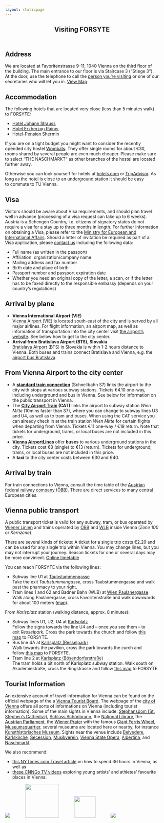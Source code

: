 ```yaml
---
layout: staticpage
---
```

<div class="main_one">
<div id="widgets-reloaded-bizz-loop-3" class="widget loop" style="border: 0px none;"><div id="content_area_" class="content_area clearfix">
			<article class="post_box top post-687 page type-page status-publish hentry" id="post-687">
<header class="headline_area">
<h1 class="entry-title title">Visiting FORSYTE</h1>
</header>
<section class="format_text">
<h2><a name="address"></a>Address</h2>
<p>We are located at Favoritenstrasse 9–11, 1040 Vienna on the third floor of the building. The main entrance to our floor is via Staircase 3 (“Stiege 3”). At the door, use the telephone to call the <a title="People" href="/people/">person you’re visiting</a>&nbsp;or one of our secretaries who will let you in.&nbsp;<a href="https://www.google.com/maps/place/FORSYTE+–+Formal+Methods+in+Systems+Engineering/@48.1949016,16.3701504,17z" target="_blank" rel="noopener">View Map</a></p>
<h2><a name="accomodation"></a>Accommodation</h2>
<p>The following hotels that are located&nbsp;very close (less than 5 minutes walk) to FORSYTE:</p>
<ul>
<li><a href="https://www.kremslehnerhotels.at/de/hotel-johann-strauss-wien/" target="_blank" rel="noopener">Hotel Johann Strauss</a></li>
<li><a href="http://www.schick-hotels.com/index-hotel-erzherzog-rainer-vienna.en.htm" target="_blank" rel="noopener">Hotel Erzherzog Rainer</a></li>
<li><a href="http://www.shermin.at/en/" target="_blank" rel="noopener">Hotel-Pension Shermin</a></li>
</ul>
<p>If you are on a tight budget you might want to consider the recently opended city hostel&nbsp;<a href="http://www.wombats-hostels.com/vienna/the-naschmarkt/" target="_blank" rel="noopener">Wombats</a>.&nbsp;They offer single rooms for about €30, rooms shared by several people are even&nbsp;much cheaper. Please make sure to select “THE NASCHMARKT” as other branches of&nbsp;the hostel are located further away.</p>
<p>Otherwise you can look yourself for&nbsp;hotels at&nbsp;<a href="http://www.hotels.com" target="_blank" rel="noopener">hotels.com</a>&nbsp;or <a href="http://www.tripadvisor.com/Hotels-g190454-Vienna-Hotels.html" target="_blank" rel="noopener">TripAdvisor</a>.&nbsp;As long as the hotel is close to an underground station it should be easy to&nbsp;commute to TU Vienna.</p>
<h2><a name="visa"></a>Visa</h2>
<p>Visitors should be aware about Visa requirements, and should plan travel well in advance (processing of a visa request can take up to 6 weeks). Austria is a Schengen Country, i.e. citizens of signatory states do not require a visa for a stay up to three months in length. For further information on obtaining a Visa, please refer to the&nbsp;<a href="http://www.bmeia.gv.at/aussenministerium/buergerservice/pass-und-visum/visainformation-englisch.html" target="_blank" rel="noopener">Ministry for European and International Affairs</a>.&nbsp;Should a letter of invitation be required as part of a Visa application, please <a title="Contact" href="/contact/">contact us</a>&nbsp;including the following data:</p>
<ul>
<li>Full name (as written in the passport)</li>
<li>Affiliation: organization/company name</li>
<li>Mailing address and fax number</li>
<li>Birth date and place of birth</li>
<li>Passport number and passport expiration date</li>
<li>Whether you need an original copy of the letter, a scan, or if the letter has to be faxed directly to the responsible embassy (depends on your country’s regulations)</li>
</ul>
<h2><a name="arrivalplane"></a>Arrival by plane</h2>
<ul>
<li><strong>Vienna International Airport (VIE)</strong><br>
<a href="http://www.viennaairport.com/" target="_blank" rel="noopener">Vienna&nbsp;Airport</a> (VIE) is located south-east of the city and&nbsp;is served by all major airlines. For flight&nbsp;information, an airport map, as well as information of transportation into the city center visit <a href="http://www.viennaairport.com/" target="_blank" rel="noopener">the airport’s website</a>. See below how to get to the city center.</li>
<li><strong>Arrival from Bratislava Airport (BTS), Slovakia</strong><br>
<a href="http://www.airportbratislava.sk/" target="_blank" rel="noopener">Bratislava Airport</a> (BTS) in Slovakia is within 1-2 hours distance to Vienna. Both buses and trains connect Bratislava and Vienna, e.g. the <a href="http://www.postbus.at/en/International_lines/index.jsp" target="_blank" rel="noopener">airport bus Bratislava</a>.</li>
</ul>
<h2>From Vienna Airport to the city center</h2>
<ul>
<li>A <a href="http://www.oebb.at/de/"><strong>standard train connection</strong></a> (Schnellbahn S7) links the airport to the city with stops at various subway stations. Tickets €4.10 one-way, including underground and bus in Vienna. See below for information on the public transport in Vienna.</li>
<li>The <strong><a href="http://www.cityairporttrain.com/">City Airport Train</a> (CAT)</strong> links the airport to subway station <em>Wien Mitte</em> (10mins faster than S7), where you can change to subway lines U3 and U4, as well as to tram and buses. When using the CAT service you can already check in at the train station <em>Wien Mitte</em> for certain flights when departing from Vienna. Tickets €11 one-way / €19 return. Note that tickets for underground, trams, or local buses are not included in this price.</li>
<li><strong><a href="https://www.viennaairportlines.at/">Vienna AirportLines</a> </strong> offer <strong>buses</strong> to various underground stations in the city. Tickets cost €8 (single) to €13 (return). Tickets for underground, trams, or local buses are not included in this price.</li>
<li>A <strong>taxi</strong> to the city center costs between €30 and €40.</li>
</ul>
<h2><a name="arrivaltrain"></a>Arrival by train</h2>
<p>For train connections to Vienna, consult the time table of the <a href="http://www.oebb.at/en/" target="_blank" rel="noopener">Austrian federal railway company (ÖBB)</a>. There are direct services to many central European cities.</p>
<h2>Vienna public transport</h2>
<p>A public transport ticket is valid for any subway, tram, or bus operated by <a href="http://www.wienerlinien.at/" target="_blank" rel="noopener">Wiener Linien</a> and trains operated by <a href="http://www.oebb.at/en/">ÖBB</a> and <a href="http://www.wlb.at/wlb/ep/home.do?tabId=0">WLB</a> inside Vienna (<em>Zone 100</em> or <em>Kernzone</em>).</p>
<p>There are several kinds of tickets: A ticket for a single trip costs €2.20 and can be used for any single trip within Vienna. You may change lines, but you may not interrupt your journey. Season tickets for one or several days may be more convinient. <a href="http://www.wienerlinien.at/" target="_blank" rel="noopener">Online timetable</a></p>
<p>You can reach FORSYTE via the following lines:</p>
<ul>
<li>Subway line U1 at <a href="http://maps.google.com/maps?q=Taubstummengasse&amp;hl=en&amp;ll=48.194715,16.369843&amp;spn=0.011743,0.033023&amp;sll=48.19675,16.36985&amp;sspn=0.011743,0.033023&amp;vpsrc=0&amp;z=16">Taubstummengasse</a><br>
Take the exit <em>Taubstummengasse</em>, cross Taubstummengasse and walk past the pharmacy to your right.</li>
<li>Tram lines 1 and 62 and Badner Bahn (WLB) at <a href="http://maps.google.com/maps?q=Wien+Paulanergasse,+Vienna,+Austria&amp;hl=en&amp;ll=48.195845,16.367097&amp;spn=0.011743,0.033023&amp;sll=48.194715,16.369843&amp;sspn=0.011743,0.033023&amp;vpsrc=0&amp;z=16">Wien Paulanergasse</a><br>
Walk along Paulanergasse, cross Favoritenstraße and walk downwards for about 100 meters (<a href="http://maps.google.com/maps?saddr=Paulanergasse,+Wien,+%C3%96sterreich&amp;daddr=Vienna+Center+for+Logic+and+Algorithms&amp;hl=en&amp;ie=UTF8&amp;ll=48.195716,16.368502&amp;spn=0.002782,0.005166&amp;sll=48.193995,16.368845&amp;sspn=0.005564,0.010332&amp;geocode=FQBp3wId8L35AClnA9jQgwdtRzEDbc8o6I57Ng%3BFYFm3wIdi8f5ACHIjRQuOEaAwCkBeWf2gQdtRzGsxixMl2PuFg&amp;vpsrc=6&amp;dirflg=w&amp;mra=ltm&amp;t=m&amp;z=18">map</a>).</li>
</ul>
<p>From <em>Karlsplatz</em> station (walking distance, approx. 8 minutes):</p>
<ul>
<li>Subway lines U1, U2, U4 at <a href="http://maps.google.com/maps?hl=en&amp;ll=48.199449,16.371946&amp;spn=0.011742,0.033023&amp;sll=48.197322,16.366856&amp;sspn=0.002936,0.008256&amp;vpsrc=6&amp;dirflg=w&amp;z=16&amp;iwloc=lyrftr:m,0x476d078334ca2357:0x9c752fa3b9384371,48.200522,16.368856">Karlsplatz</a><br>
Follow the signs towards the line U4 and – once you see them – to exit&nbsp;<em>Resselpark. </em>Cross the park towards the church and follow&nbsp;<a href="http://maps.google.com/maps?saddr=Unknown+road&amp;daddr=Favoritenstra%C3%9Fe+9,+Wien,+%C3%96sterreich&amp;hl=en&amp;ie=UTF8&amp;ll=48.19862,16.366646&amp;spn=0.011742,0.041199&amp;sll=48.200386,16.370788&amp;sspn=0.005871,0.016512&amp;geocode=Ff543wId_Mj5AA%3BFYFm3wIdi8f5ACkBeWf2gQdtRzGsxixMl2PuFg&amp;mra=dme&amp;mrsp=0&amp;sz=17&amp;dirflg=w&amp;vpsrc=6&amp;z=16">this map</a>&nbsp;to FORSYTE.</li>
<li>Bus line 4A at <a href="http://maps.google.com/maps?q=Karlsplatz%2FResselpark,+Vienna,+Austria&amp;hl=en&amp;sll=48.201123,16.371506&amp;sspn=0.005871,0.016512&amp;vpsrc=0&amp;dirflg=w&amp;doflg=ptk&amp;z=16">Karlsplatz (Resselpark)</a><br>
Walk towards the pavilion, cross the park towards the curch and follow&nbsp;<a href="http://maps.google.com/maps?saddr=Unknown+road&amp;daddr=Favoritenstra%C3%9Fe+9,+Wien,+%C3%96sterreich&amp;hl=en&amp;ie=UTF8&amp;ll=48.19862,16.366646&amp;spn=0.011742,0.041199&amp;sll=48.200386,16.370788&amp;sspn=0.005871,0.016512&amp;geocode=Ff543wId_Mj5AA%3BFYFm3wIdi8f5ACkBeWf2gQdtRzGsxixMl2PuFg&amp;mra=dme&amp;mrsp=0&amp;sz=17&amp;dirflg=w&amp;vpsrc=6&amp;z=16">this map</a>&nbsp;to FORSYTE.</li>
<li>Tram line 2 at&nbsp;<a href="http://maps.google.com/maps?q=Karlsplatz%2FB%C3%B6sendorferstra%C3%9Fe,+Vienna,+Austria&amp;hl=en&amp;ie=UTF8&amp;ll=48.201209,16.371045&amp;spn=0.005871,0.016512&amp;sll=48.201151,16.374865&amp;sspn=0.011742,0.033023&amp;vpsrc=6&amp;dirflg=w&amp;doflg=ptk&amp;z=17&amp;iwloc=lyrftr:unknown,0x476d079d20c290ed:0x13c50124484b178e,,">Karlsplatz (Bösendorferstraße)</a><br>
The tram holds a bit north of Karlsplatz subway station. Walk south on Akademiestraße, cross the Ringstrasse and follow&nbsp;<a href="http://maps.google.com/maps?saddr=Unknown+road&amp;daddr=Favoritenstra%C3%9Fe+9,+Wien,+%C3%96sterreich&amp;hl=en&amp;ie=UTF8&amp;ll=48.19862,16.366646&amp;spn=0.011742,0.041199&amp;sll=48.200386,16.370788&amp;sspn=0.005871,0.016512&amp;geocode=Ff543wId_Mj5AA%3BFYFm3wIdi8f5ACkBeWf2gQdtRzGsxixMl2PuFg&amp;mra=dme&amp;mrsp=0&amp;sz=17&amp;dirflg=w&amp;vpsrc=6&amp;z=16">this map</a>&nbsp;to FORSYTE.</li>
</ul>
<h2><a name="touristinfo"></a>Tourist Information</h2>
<p>An extensive account of travel information for Vienna can be found on the official webpage of the a <a href="http://www.wien.info/en">Vienna Tourist Board</a>. The webpage of the <a href="http://www.wien.gv.at/english/">city of Vienna</a> offers all sorts of informations on Vienna (including tourist information). Some of the main sights in Vienna include: <a href="http://www.stephansdom.at/">Stephansdom (St. Stephen’s Cathedral)</a>, <a href="http://www.schoenbrunn.at/en.html">Schloss Schönbrunn</a>, the <a href="http://www.onb.ac.at/ev/">National Library</a>, the <a href="http://www.parlament.gv.at/ENGL/">Austrian Parliament</a>, the <a href="http://www.prater.at/">Wiener Prater</a> with the famous <a href="http://www.wienerriesenrad.com/index.php?lang=en">Giant Ferris Wheel</a>, <a href="http://www.mqw.at/">Museumsquartier</a>, several museums are located here or nearby, for instance <a href="http://www.khm.at/en/">Kunsthistorisches Museum</a>. Sights near the venue include <a href="http://www.belvedere.at/">Belvedere</a>, <a href="http://www.karlskirche.at/">Karlskirche</a>, <a href="http://www.secession.at/e.html">Secession</a>, <a href="http://www.musikverein.at/">Musikverein</a>, <a href="http://www.wiener-staatsoper.at/">Vienna State Opera</a>, <a href="http://www.albertina.at/en">Albertina</a>, and <a href="http://www.wien-vienna.com/naschmarkt.php">Naschmarkt</a>.</p>
<p>We also recommend</p>
<ul>
<li><a href="http://www.nytimes.com/2012/01/08/travel/36-hours-vienna.html" target="_blank" rel="noopener">this NYTimes.com Travel article</a>&nbsp;on how to spend 36 hours in Vienna, as well as</li>
<li><a href="http://travel.cnn.com/cnngo-tv-vienna-050246" target="_blank" rel="noopener">these&nbsp;CNNGo TV videos</a> exploring young artists’ and athletes’ favourite places in Vienna.</li>
</ul></section>
			</article>
</div>
</div></div>
<div class="row"><div class="span3">
<div class="main_one_one">
</div>
</div>
<div class="span3">
<div class="main_one_two">
</div>
</div>
<div class="span3">
<div class="main_one_three">
</div>
</div>
</div><div id="affiliations"><a href="http://arise.or.at/" target="_blank"><img src="http://forsyte.at/static/img/header/arise.png"></a><a href="https://fmcad.forsyte.at/"><img src="https://fmcad.forsyte.at/Logo_FMCAD_extended_no_year.png" style="margin-left:50px;height: 110px;"></a><a href="http://www.vcla.at/" target="_blank"><img src="http://forsyte.at/static/img/header/vcla.png" style="height:70px;margin-left:50px;"></a><a href="http://vsl2014.at/" target="_blank"><img src="http://forsyte.at/static/img/header/vsl.png" style="margin-left:50px"></a></div>